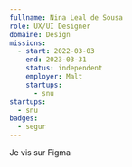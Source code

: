 ```yaml
---
fullname: Nina Leal de Sousa
role: UX/UI Designer
domaine: Design
missions:
  - start: 2022-03-03
    end: 2023-03-31
    status: independent
    employer: Malt
    startups:
      - snu
startups:
  - snu
badges:
  - segur
---
```

Je vis sur Figma